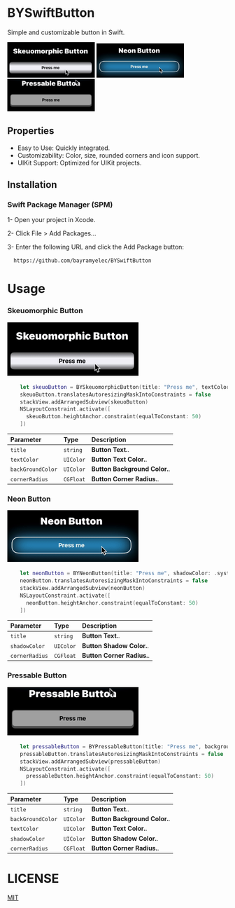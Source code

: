 
# BYSwiftButton

Simple and customizable button in Swift.

<a><img src="https://github.com/bayramyelec/BYSwiftButton/blob/1ad6eb35f4e8fcf8b44feb75c60121d90d4afad9/Gif/1.gif" width="200" /></a>
<a><img src="https://github.com/bayramyelec/BYSwiftButton/blob/1ad6eb35f4e8fcf8b44feb75c60121d90d4afad9/Gif/2.gif" width="200" /></a>
<a><img src="https://github.com/bayramyelec/BYSwiftButton/blob/91214af731522d8ec4382f0ac46f77a618befc61/Gif/4.gif" width="200" /></a>

## Properties

- Easy to Use: Quickly integrated.
- Customizability: Color, size, rounded corners and icon support.
- UIKit Support: Optimized for UIKit projects.

  
## Installation 

### Swift Package Manager (SPM)

1- Open your project in Xcode.

2- Click File > Add Packages...

3- Enter the following URL and click the Add Package button:

```bash 
  https://github.com/bayramyelec/BYSwiftButton
```
    
# Usage

### Skeuomorphic Button

<a><img src="https://github.com/bayramyelec/BYSwiftButton/blob/1ad6eb35f4e8fcf8b44feb75c60121d90d4afad9/Gif/1.gif" width="300" /></a>

```swift
    let skeuoButton = BYSkeuomorphicButton(title: "Press me", textColor: .black, backgroundColor: .systemGray6, cornerRadius: 10)
    skeuoButton.translatesAutoresizingMaskIntoConstraints = false
    stackView.addArrangedSubview(skeuoButton)
    NSLayoutConstraint.activate([
      skeuoButton.heightAnchor.constraint(equalToConstant: 50)
    ])
```

| Parameter | Type     | Description                       |
| :-------- | :------- | :-------------------------------- |
| `title`      | `string` | **Button Text.**. |
| `textColor`      | `UIColor` | **Button Text Color.**. |
| `backGroundColor`      | `UIColor` | **Button Background Color.**. |
| `cornerRadius`      | `CGFloat` | **Button Corner Radius.**. |

### Neon Button

<a><img src="https://github.com/bayramyelec/BYSwiftButton/blob/1ad6eb35f4e8fcf8b44feb75c60121d90d4afad9/Gif/2.gif" width="300" /></a>

```swift
    let neonButton = BYNeonButton(title: "Press me", shadowColor: .systemCyan, cornerRadius: 20)
    neonButton.translatesAutoresizingMaskIntoConstraints = false
    stackView.addArrangedSubview(neonButton)
    NSLayoutConstraint.activate([
      neonButton.heightAnchor.constraint(equalToConstant: 50)
    ])
```

| Parameter | Type     | Description                       |
| :-------- | :------- | :-------------------------------- |
| `title`      | `string` | **Button Text.**. |
| `shadowColor`      | `UIColor` | **Button Shadow Color.**. |
| `cornerRadius`      | `CGFloat` | **Button Corner Radius.**. |

### Pressable Button

<a><img src="https://github.com/bayramyelec/BYSwiftButton/blob/91214af731522d8ec4382f0ac46f77a618befc61/Gif/4.gif" width="300" /></a>

```swift
    let pressableButton = BYPressableButton(title: "Press me", backgroundColor: .lightGray, textColor: .black, shadowColor: .darkGray, cornerRadius: 10)
    pressableButton.translatesAutoresizingMaskIntoConstraints = false
    stackView.addArrangedSubview(pressableButton)
    NSLayoutConstraint.activate([
      pressableButton.heightAnchor.constraint(equalToConstant: 50)
    ])
```

| Parameter | Type     | Description                       |
| :-------- | :------- | :-------------------------------- |
| `title`      | `string` | **Button Text.**. |
| `backGroundColor`      | `UIColor` | **Button Background Color.**. |
| `textColor`      | `UIColor` | **Button Text Color.**. |
| `shadowColor`      | `UIColor` | **Button Shadow Color.**. |
| `cornerRadius`      | `CGFloat` | **Button Corner Radius.**. |


# LICENSE

[MIT](https://github.com/bayramyelec/BYSwiftButton/blob/220287420a26a778bb075f255f16b4e9993b6bcd/LICENSE)



